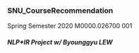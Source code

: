 ### SNU_CourseRecommendation
Spring Semester 2020 M0000.026700 001
##### NLP*IR Project w/ Byounggyu LEW
